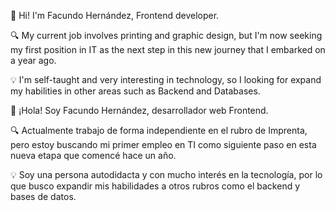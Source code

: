 👋 Hi! I'm Facundo Hernández, Frontend developer.

🔍 My current job involves printing and graphic design, but I'm now seeking my first position in IT as the next step in this new journey that I embarked on a year ago.

💡 I'm self-taught and very interesting in technology, so I looking for expand my habilities in other areas such as Backend and Databases.


👋 ¡Hola! Soy Facundo Hernández, desarrollador web Frontend.

🔍 Actualmente trabajo de forma independiente en el rubro de Imprenta, pero estoy buscando mi primer empleo en TI como siguiente paso en esta nueva etapa que comencé hace un año.

💡 Soy una persona autodidacta y con mucho interés en la tecnología, por lo que busco expandir mis habilidades a otros rubros como el backend y bases de datos.

<!---
facuhdezz/facuhdezz is a ✨ special ✨ repository because its `README.md` (this file) appears on your GitHub profile.
You can click the Preview link to take a look at your changes.
--->
